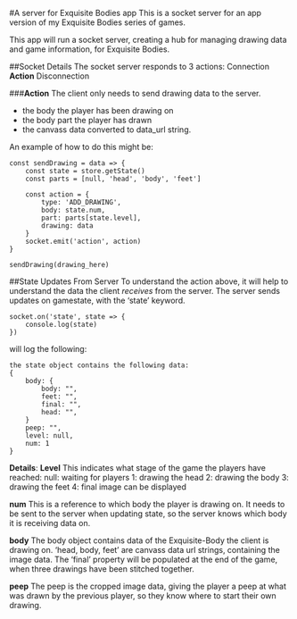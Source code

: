 #A server for Exquisite Bodies app
This is a socket server for an app version of my Exquisite Bodies series of games.

This app will run a socket server, creating a hub for managing drawing data and game information, for Exquisite Bodies.

##Socket Details
The socket server responds to 3 actions:
Connection
__Action__
Disconnection

###__Action__
The client only needs to send drawing data to the server.  
* the body the player has been drawing on
* the body part the player has drawn
* the canvass data converted to data_url string. 

An example of how to do this might be:
```
const sendDrawing = data => {
	const state = store.getState()
	const parts = [null, 'head', 'body', 'feet']

	const action = {
		type: 'ADD_DRAWING',
		body: state.num,
		part: parts[state.level],
		drawing: data
	}
	socket.emit('action', action)
}

sendDrawing(drawing_here)
```
##State Updates From Server
To understand the action above, it will help to understand the data the client _receives_ from the server.   The server sends updates on gamestate, with the ‘state’ keyword.
```
socket.on('state', state => {
	console.log(state)
})
```
will log the following:
```
the state object contains the following data:
{
	body: {
		body: "",
		feet: "",
		final: "",
		head: "",
	}
	peep: "",
	level: null,
	num: 1
}
```

__Details__:
__Level__
This indicates what stage of the game the players have reached:
null: waiting for players
1: drawing the head
2: drawing the body
3: drawing the feet
4: final image can be displayed

__num__
This is a reference to which body the player is drawing on.  It needs to be sent to the server when updating state, so the server knows which body it is receiving data on.

__body__
The body object contains data of the Exquisite-Body the client is drawing on.   ‘head, body, feet’ are canvass data url strings, containing the image data.
The ‘final’ property will be populated at the end of the game, when three drawings have been stitched together.

__peep__
The peep is the cropped image data, giving the player a peep at what was drawn by the previous player, so they know where to start their own drawing.

